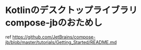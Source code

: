 # Kotlinのデスクトップライブラリcompose-jbのおためし 

ref https://github.com/JetBrains/compose-jb/blob/master/tutorials/Getting_Started/README.md
